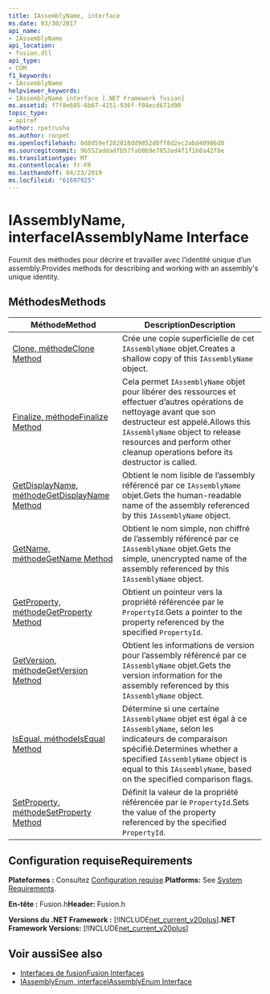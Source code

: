 ```yaml
---
title: IAssemblyName, interface
ms.date: 03/30/2017
api_name:
- IAssemblyName
api_location:
- fusion.dll
api_type:
- COM
f1_keywords:
- IAssemblyName
helpviewer_keywords:
- IAssemblyName interface [.NET Framework fusion]
ms.assetid: f7f8e605-6b67-4151-936f-f04ecd671d90
topic_type:
- apiref
author: rpetrusha
ms.author: ronpet
ms.openlocfilehash: 0d8d59ef282818dd9852d0ff8d2ec2abd40986d0
ms.sourcegitcommit: 9b552addadfb57fab0b9e7852ed4f1f1b8a42f8e
ms.translationtype: MT
ms.contentlocale: fr-FR
ms.lasthandoff: 04/23/2019
ms.locfileid: "61697925"
---
```

# <a name="iassemblyname-interface"></a><span data-ttu-id="525a6-102">IAssemblyName, interface</span><span class="sxs-lookup"><span data-stu-id="525a6-102">IAssemblyName Interface</span></span>
<span data-ttu-id="525a6-103">Fournit des méthodes pour décrire et travailler avec l’identité unique d’un assembly.</span><span class="sxs-lookup"><span data-stu-id="525a6-103">Provides methods for describing and working with an assembly's unique identity.</span></span>  
  
## <a name="methods"></a><span data-ttu-id="525a6-104">Méthodes</span><span class="sxs-lookup"><span data-stu-id="525a6-104">Methods</span></span>  
  
|<span data-ttu-id="525a6-105">Méthode</span><span class="sxs-lookup"><span data-stu-id="525a6-105">Method</span></span>|<span data-ttu-id="525a6-106">Description</span><span class="sxs-lookup"><span data-stu-id="525a6-106">Description</span></span>|  
|------------|-----------------|  
|[<span data-ttu-id="525a6-107">Clone, méthode</span><span class="sxs-lookup"><span data-stu-id="525a6-107">Clone Method</span></span>](../../../../docs/framework/unmanaged-api/fusion/iassemblyname-clone-method.md)|<span data-ttu-id="525a6-108">Crée une copie superficielle de cet `IAssemblyName` objet.</span><span class="sxs-lookup"><span data-stu-id="525a6-108">Creates a shallow copy of this `IAssemblyName` object.</span></span>|  
|[<span data-ttu-id="525a6-109">Finalize, méthode</span><span class="sxs-lookup"><span data-stu-id="525a6-109">Finalize Method</span></span>](../../../../docs/framework/unmanaged-api/fusion/iassemblyname-finalize-method.md)|<span data-ttu-id="525a6-110">Cela permet `IAssemblyName` objet pour libérer des ressources et effectuer d’autres opérations de nettoyage avant que son destructeur est appelé.</span><span class="sxs-lookup"><span data-stu-id="525a6-110">Allows this `IAssemblyName` object to release resources and perform other cleanup operations before its destructor is called.</span></span>|  
|[<span data-ttu-id="525a6-111">GetDisplayName, méthode</span><span class="sxs-lookup"><span data-stu-id="525a6-111">GetDisplayName Method</span></span>](../../../../docs/framework/unmanaged-api/fusion/iassemblyname-getdisplayname-method.md)|<span data-ttu-id="525a6-112">Obtient le nom lisible de l’assembly référencé par ce `IAssemblyName` objet.</span><span class="sxs-lookup"><span data-stu-id="525a6-112">Gets the human-readable name of the assembly referenced by this `IAssemblyName` object.</span></span>|  
|[<span data-ttu-id="525a6-113">GetName, méthode</span><span class="sxs-lookup"><span data-stu-id="525a6-113">GetName Method</span></span>](../../../../docs/framework/unmanaged-api/fusion/iassemblyname-getname-method.md)|<span data-ttu-id="525a6-114">Obtient le nom simple, non chiffré de l’assembly référencé par ce `IAssemblyName` objet.</span><span class="sxs-lookup"><span data-stu-id="525a6-114">Gets the simple, unencrypted name of the assembly referenced by this `IAssemblyName` object.</span></span>|  
|[<span data-ttu-id="525a6-115">GetProperty, méthode</span><span class="sxs-lookup"><span data-stu-id="525a6-115">GetProperty Method</span></span>](../../../../docs/framework/unmanaged-api/fusion/iassemblyname-getproperty-method.md)|<span data-ttu-id="525a6-116">Obtient un pointeur vers la propriété référencée par le `PropertyId`.</span><span class="sxs-lookup"><span data-stu-id="525a6-116">Gets a pointer to the property referenced by the specified `PropertyId`.</span></span>|  
|[<span data-ttu-id="525a6-117">GetVersion, méthode</span><span class="sxs-lookup"><span data-stu-id="525a6-117">GetVersion Method</span></span>](../../../../docs/framework/unmanaged-api/fusion/iassemblyname-getversion-method.md)|<span data-ttu-id="525a6-118">Obtient les informations de version pour l’assembly référencé par ce `IAssemblyName` objet.</span><span class="sxs-lookup"><span data-stu-id="525a6-118">Gets the version information for the assembly referenced by this `IAssemblyName` object.</span></span>|  
|[<span data-ttu-id="525a6-119">IsEqual, méthode</span><span class="sxs-lookup"><span data-stu-id="525a6-119">IsEqual Method</span></span>](../../../../docs/framework/unmanaged-api/fusion/iassemblyname-isequal-method.md)|<span data-ttu-id="525a6-120">Détermine si une certaine `IAssemblyName` objet est égal à ce `IAssemblyName`, selon les indicateurs de comparaison spécifié.</span><span class="sxs-lookup"><span data-stu-id="525a6-120">Determines whether a specified `IAssemblyName` object is equal to this `IAssemblyName`, based on the specified comparison flags.</span></span>|  
|[<span data-ttu-id="525a6-121">SetProperty, méthode</span><span class="sxs-lookup"><span data-stu-id="525a6-121">SetProperty Method</span></span>](../../../../docs/framework/unmanaged-api/fusion/iassemblyname-setproperty-method.md)|<span data-ttu-id="525a6-122">Définit la valeur de la propriété référencée par le `PropertyId`.</span><span class="sxs-lookup"><span data-stu-id="525a6-122">Sets the value of the property referenced by the specified `PropertyId`.</span></span>|  
  
## <a name="requirements"></a><span data-ttu-id="525a6-123">Configuration requise</span><span class="sxs-lookup"><span data-stu-id="525a6-123">Requirements</span></span>  
 <span data-ttu-id="525a6-124">**Plateformes :** Consultez [Configuration requise](../../../../docs/framework/get-started/system-requirements.md).</span><span class="sxs-lookup"><span data-stu-id="525a6-124">**Platforms:** See [System Requirements](../../../../docs/framework/get-started/system-requirements.md).</span></span>  
  
 <span data-ttu-id="525a6-125">**En-tête :** Fusion.h</span><span class="sxs-lookup"><span data-stu-id="525a6-125">**Header:** Fusion.h</span></span>  
  
 <span data-ttu-id="525a6-126">**Versions du .NET Framework :** [!INCLUDE[net_current_v20plus](../../../../includes/net-current-v20plus-md.md)]</span><span class="sxs-lookup"><span data-stu-id="525a6-126">**.NET Framework Versions:** [!INCLUDE[net_current_v20plus](../../../../includes/net-current-v20plus-md.md)]</span></span>  
  
## <a name="see-also"></a><span data-ttu-id="525a6-127">Voir aussi</span><span class="sxs-lookup"><span data-stu-id="525a6-127">See also</span></span>

- [<span data-ttu-id="525a6-128">Interfaces de fusion</span><span class="sxs-lookup"><span data-stu-id="525a6-128">Fusion Interfaces</span></span>](../../../../docs/framework/unmanaged-api/fusion/fusion-interfaces.md)
- [<span data-ttu-id="525a6-129">IAssemblyEnum, interface</span><span class="sxs-lookup"><span data-stu-id="525a6-129">IAssemblyEnum Interface</span></span>](../../../../docs/framework/unmanaged-api/fusion/iassemblyenum-interface.md)
